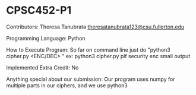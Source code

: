 # CPSC452-P1

Contributors:
Theresa Tanubrata theresatanubrata123@csu.fullerton.edu


Programming Language:
Python

How to Execute Program:
So far on command line just do "python3 cipher.py <CIPHERNAME> <KEY> <ENC/DEC> <INPUTFILE> <OUTPUTFILE>"
ex: python3 cipher.py plf security enc small output

Implemented Extra Credit: No

Anything special about our submission:
Our program uses numpy for multiple parts in our ciphers, and we use python3
